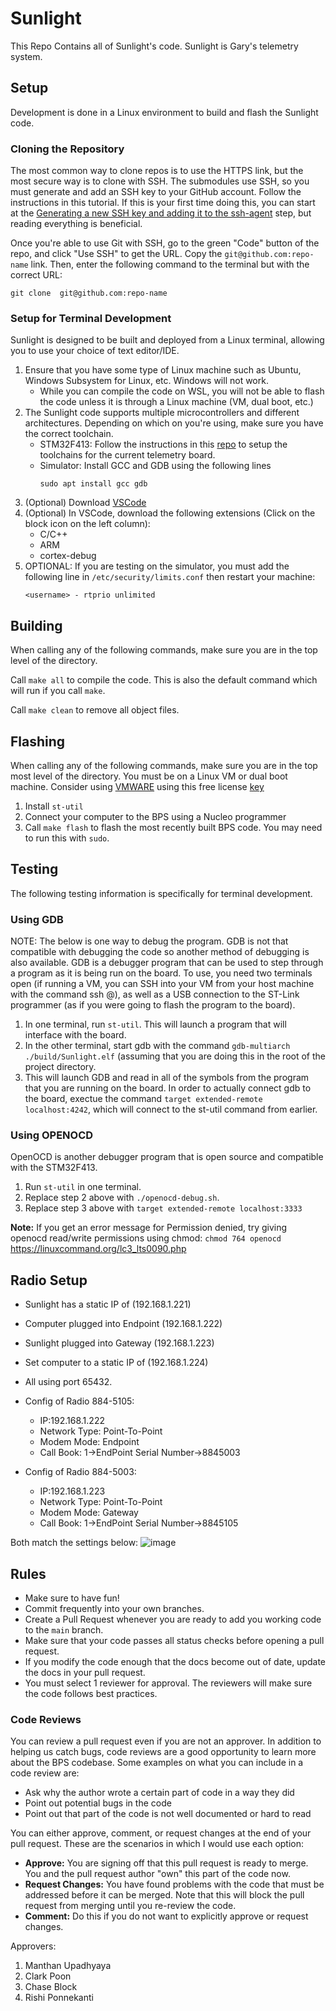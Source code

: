 # Sunlight
This Repo Contains all of Sunlight's code. Sunlight is Gary's telemetry system.

## Setup
Development is done in a Linux environment to build and flash the Sunlight code.

### Cloning the Repository
The most common way to clone repos is to use the HTTPS link, but the most secure way is to clone with SSH. The submodules use SSH, so you must generate and add an SSH key to your GitHub account. Follow the instructions in this tutorial. If this is your first time doing this, you can start at the [Generating a new SSH key and adding it to the ssh-agent](https://docs.github.com/en/github/authenticating-to-github/generating-a-new-ssh-key-and-adding-it-to-the-ssh-agent) step, but reading everything is beneficial.

Once you're able to use Git with SSH, go to the green "Code" button of the repo, and click "Use SSH" to get the URL. Copy the `git@github.com:repo-name` link. Then, enter the following command to the terminal but with the correct URL:

```
git clone  git@github.com:repo-name
```

### Setup for Terminal Development
Sunlight is designed to be built and deployed from a Linux terminal, allowing you to use your choice of text editor/IDE.
1. Ensure that you have some type of Linux machine such as Ubuntu, Windows Subsystem for Linux, etc. Windows will not work.
    - While you can compile the code on WSL, you will not be able to flash the code unless it is through a Linux machine (VM, dual boot, etc.)
2. The Sunlight code supports multiple microcontrollers and different architectures. Depending on which on you're using, make sure you have the correct toolchain.
    - STM32F413: Follow the instructions in this [repo](https://github.com/SijWoo/ARM-Toolchain-Setup) to setup the toolchains for the current telemetry board.
    - Simulator: Install GCC and GDB using the following lines
        ```
        sudo apt install gcc gdb
        ```
3. (Optional) Download [VSCode](https://code.visualstudio.com/)
4. (Optional) In VSCode, download the following extensions (Click on the block icon on the left column):
    - C/C++
    - ARM
    - cortex-debug
5. OPTIONAL: If you are testing on the simulator, you must add the following line in `/etc/security/limits.conf` then restart your machine:
    ```
    <username> - rtprio unlimited
    ```

## Building
When calling any of the following commands, make sure you are in the top level of the directory.

Call `make all` to compile the code. This is also the default command which will run if you call `make`.

Call `make clean` to remove all object files.

## Flashing
When calling any of the following commands, make sure you are in the top most level of the directory.
You must be on a Linux VM or dual boot machine. Consider using [VMWARE](https://kb.vmware.com/s/article/2057907) 
using this free license [key](https://gist.github.com/williamgh2019/cc2ad94cc18cb930a0aab42ed8d39e6f)

1. Install `st-util`
2. Connect your computer to the BPS using a Nucleo programmer
3. Call `make flash` to flash the most recently built BPS code. You may need to run this with `sudo`.

## Testing
The following testing information is specifically for terminal development.

### Using GDB
NOTE: The below is one way to debug the program. GDB is not that compatible with debugging the code so another method of debugging is also available.
GDB is a debugger program that can be used to step through a program as it is being run on the board. To use, you need two terminals open (if running a VM, you can SSH into your VM from your host machine with the command ssh <login>@<ip>), as well as a USB connection to the ST-Link programmer (as if you were going to flash the program to the board). 
1. In one terminal, run ```st-util```. This will launch a program that will interface with the board. 
2. In the other terminal, start gdb with the command ```gdb-multiarch ./build/Sunlight.elf``` (assuming that you are doing this in the root of the project directory.
3. This will launch GDB and read in all of the symbols from the program that you are running on the board. In order to actually connect gdb to the board, exectue the command ```target extended-remote localhost:4242```, which will connect to the st-util command from earlier.

### Using OPENOCD
OpenOCD is another debugger program that is open source and compatible with the STM32F413. 
1. Run ```st-util``` in one terminal.
2. Replace step 2 above with ```./openocd-debug.sh```.
3. Replace step 3 above with ```target extended-remote localhost:3333```

**Note:** If you get an error message for Permission denied, try giving openocd read/write permissions using chmod: ```chmod 764 openocd```
https://linuxcommand.org/lc3_lts0090.php

## Radio Setup
* Sunlight has a static IP of (192.168.1.221)
* Computer plugged into Endpoint (192.168.1.222)
* Sunlight plugged into Gateway (192.168.1.223)
* Set computer to a static IP of (192.168.1.224)
* All using port 65432.

* Config of Radio 884-5105:
    - IP:192.168.1.222
    - Network Type: Point-To-Point
    - Modem Mode: Endpoint
    - Call Book: 1->EndPoint Serial Number->8845003

* Config of Radio 884-5003:
    - IP:192.168.1.223
    - Network Type: Point-To-Point
    - Modem Mode: Gateway
    - Call Book: 1->EndPoint Serial Number->8845105

Both match the settings below:
![image](https://user-images.githubusercontent.com/89665539/216782825-0ffa80d5-61da-48d3-9d89-15e158f3f728.png)

## Rules
* Make sure to have fun!
* Commit frequently into your own branches. 
* Create a Pull Request whenever you are ready to add you working code to the `main` branch. 
* Make sure that your code passes all status checks before opening a pull request. 
* If you modify the code enough that the docs become out of date, update the docs in your pull request.
* You must select 1 reviewer for approval. The reviewers will make sure the code follows best practices.

### Code Reviews
You can review a pull request even if you are not an approver. In addition to helping us catch bugs, code reviews are a good opportunity to learn more about the BPS codebase. Some examples on what you can include in a code review are:
- Ask why the author wrote a certain part of code in a way they did
- Point out potential bugs in the code
- Point out that part of the code is not well documented or hard to read

You can either approve, comment, or request changes at the end of your pull request. These are the scenarios in which I would use each option:
- **Approve:** You are signing off that this pull request is ready to merge. You and the pull request author "own" this part of the code now.
- **Request Changes:** You have found problems with the code that must be addressed before it can be merged. Note that this will block the pull request from merging until you re-review the code.
- **Comment:** Do this if you do not want to explicitly approve or request changes.

Approvers:
1. Manthan Upadhyaya
2. Clark Poon
3. Chase Block
4. Rishi Ponnekanti

